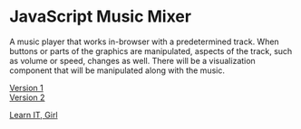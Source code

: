 # JavaScript Music Mixer

A music player that works in-browser with a predetermined track. When buttons or parts of the graphics are manipulated, aspects of the track, such as volume or speed, changes as well. There will be a visualization component that will be manipulated along with the music.

[Version 1](https://amusejsmixer.appspot.com)  
[Version 2](https://2-dot-amusejsmixer.appspot.com)

[Learn IT, Girl](https://www.learnitgirl.com)